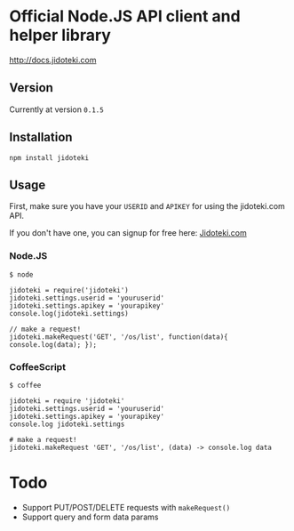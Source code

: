 # Official Node.JS API client and helper library

http://docs.jidoteki.com

## Version

Currently at version `0.1.5`

## Installation

`npm install jidoteki`

## Usage

First, make sure you have your `USERID` and `APIKEY` for using the jidoteki.com API.

If you don't have one, you can signup for free here: [Jidoteki.com](https://jidoteki.com)

### Node.JS

```
$ node

jidoteki = require('jidoteki')
jidoteki.settings.userid = 'youruserid'
jidoteki.settings.apikey = 'yourapikey'
console.log(jidoteki.settings)

// make a request!
jidoteki.makeRequest('GET', '/os/list', function(data){ console.log(data); });
```

### CoffeeScript

```
$ coffee

jidoteki = require 'jidoteki'
jidoteki.settings.userid = 'youruserid'
jidoteki.settings.apikey = 'yourapikey'
console.log jidoteki.settings

# make a request!
jidoteki.makeRequest 'GET', '/os/list', (data) -> console.log data
```

# Todo

* Support PUT/POST/DELETE requests with `makeRequest()`
* Support query and form data params
